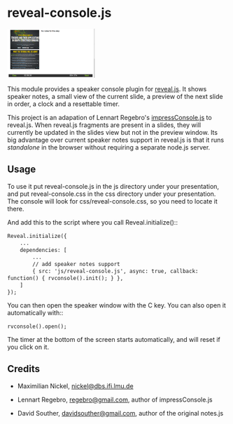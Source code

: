 reveal-console.js
=================

[thumb]: https://github.com/mnick/reveal-console.js/raw/master/screenshot_thumb.png "Screenshot Thumbnail"
[screenshot]: https://github.com/mnick/reveal-console.js/raw/master/screenshot.png "Screenshot"

[![Screenshot Thumbnail][thumb]][screenshot]

This module provides a speaker console plugin for [reveal.js](https://github.com/hakimel/reveal.js/). It shows speaker notes,
a small view of the current slide, a preview of the next slide in order,
a clock and a resettable timer.

This project is an adapation of Lennart Regebro's [impressConsole.js](https://github.com/regebro/impress-console) to reveal.js. When reveal.js fragments are present in a slides, they will currently be updated in the slides view but not in the preview window. Its big advantage over current speaker notes support in reveal.js is that it runs *standalone* in the browser without requiring a separate node.js server.

Usage
-----

To use it put reveal-console.js in the js directory under your presentation, and
put reveal-console.css in the css directory under your presentation. The
console will look for css/reveal-console.css, so you need to locate it there.

And add this to the script where you call Reveal.initialize()::
    
    Reveal.initialize({
        ...
        dependencies: [
            ...
            // add speaker notes support
            { src: 'js/reveal-console.js', async: true, callback: function() { rvconsole().init(); } },
    	]
    });

You can then open the speaker window with the C key. You can also open it automatically with::

    rvconsole().open();

The timer at the bottom of the screen starts automatically, and will reset if you click on it.


Credits
-------
* Maximilian Nickel, <nickel@dbs.ifi.lmu.de>

* Lennart Regebro, regebro@gmail.com, author of impressConsole.js

* David Souther, davidsouther@gmail.com, author of the original notes.js
